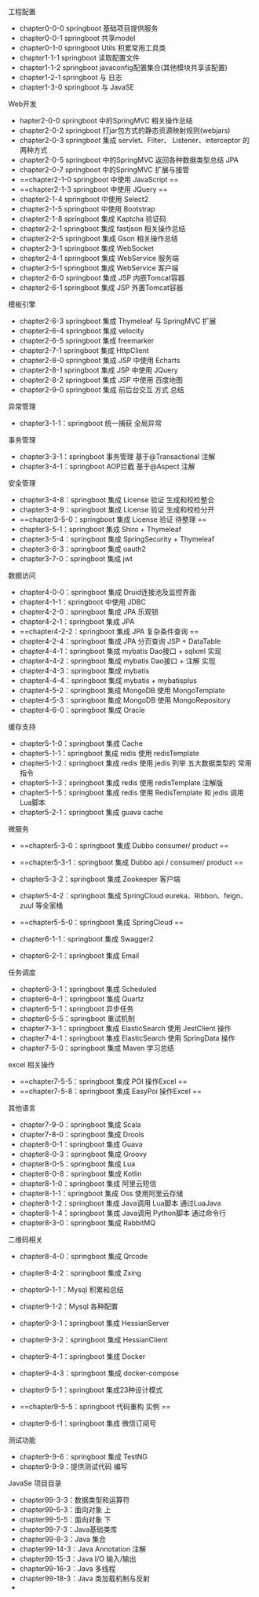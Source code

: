 

工程配置

- chapter0-0-0 springboot 基础项目提供服务
- chapter0-0-1 springboot 共享model
- chapter0-1-0 springboot Utils 积累常用工具类
- chapter1-1-1 springboot 读取配置文件
- chapter1-1-2 springboot  javaconfig配置集合(其他模块共享该配置)
- chapter1-2-1 springboot  与 日志
- chapter1-3-0 springboot  与  JavaSE
  

Web开发

- hapter2-0-0 springboot  中的SpringMVC  相关操作总结
- chapter2-0-2 springboot  打jar包方式的静态资源映射规则(webjars)
- chapter2-0-3 springboot  集成  servlet、Filter、 Listener、interceptor 的两种方式
- chapter2-0-5 springboot  中的SpringMVC   返回各种数据类型总结 JPA
- chapter2-0-7 springboot  中的SpringMVC 扩展与接管
- ==chapter2-1-0 springboot  中使用 JavaScript ==
- ==chapter2-1-3 springboot  中使用 JQuery ==
- chapter2-1-4 springboot  中使用 Select2
- chapter2-1-5 springboot  中使用 Bootstrap
- chapter2-1-8 springboot  集成 Kaptcha 验证码
- chapter2-2-1 springboot  集成 fastjson  相关操作总结
- chapter2-2-5 springboot  集成 Gson  相关操作总结
- chapter2-3-1 springboot  集成 WebSocket
- chapter2-4-1 springboot  集成 WebService 服务端
- chapter2-5-1 springboot  集成 WebService 客户端
- chapter2-6-0 springboot  集成  JSP 内嵌Tomcat容器
- chapter2-6-1 springboot  集成  JSP 外置Tomcat容器



模板引擎

- chapter2-6-3 springboot  集成  Thymeleaf 与 SpringMVC 扩展
- chapter2-6-4 springboot  集成  velocity
- chapter2-6-5 springboot  集成  freemarker
- chapter2-7-1 springboot  集成 HttpClient
- chapter2-8-0 springboot  集成  JSP 中使用 Echarts
- chapter2-8-1 springboot  集成  JSP 中使用 JQuery
- chapter2-8-2 springboot  集成  JSP 中使用 百度地图
- chapter2-9-0 springboot  集成  前后台交互  方式 总结

异常管理

- chapter3-1-1：springboot 统一捕获 全局异常

事务管理

- chapter3-3-1：springboot  事务管理   基于@Transactional 注解
- chapter3-4-1：springboot  AOP拦截   基于@Aspect 注解



安全管理

- chapter3-4-8：springboot  集成 License 验证  生成和校检整合
- chapter3-4-9：springboot  集成 License 验证  生成和校检分开
- ==chapter3-5-0：springboot  集成 License 验证 待整理 ==
- chapter3-5-1：springboot  集成  Shiro +  Thymeleaf
- chapter3-5-4：springboot  集成  SpringSecurity +  Thymeleaf
- chapter3-6-3：springboot  集成  oauth2
- chapter3-7-0：springboot  集成  jwt

数据访问

- chapter4-0-0：springboot 集成  Druid连接池及监控界面
- chapter4-1-1：springboot 中使用 JDBC   
- chapter4-2-0：springboot 集成 JPA 乐观锁  
- chapter4-2-1：springboot 集成 JPA  
- ==chapter4-2-2：springboot 集成 JPA  复杂条件查询 ==  
- chapter4-2-4：springboot 集成 JPA 分页查询 JSP + DataTable  
- chapter4-4-1：springboot 集成 mybatis   Dao接口 + sqlxml 实现 
- chapter4-4-2：springboot 集成 mybatis   Dao接口 +  注解 实现
- chapter4-4-3：springboot 集成 mybatis 
- chapter4-4-4：springboot 集成 mybatis + mybatisplus 
- chapter4-5-2：springboot 集成 MongoDB  使用 MongoTemplate
- chapter4-5-3：springboot 集成 MongoDB  使用 MongoRepository
- chapter4-6-0：springboot 集成 Oracle



缓存支持

- chapter5-1-0：springboot 集成 Cache
- chapter5-1-1：springboot 集成 redis     使用 redisTemplate
- chapter5-1-2：springboot 集成 redis     使用 jedis 列举 五大数据类型的 常用指令
- chapter5-1-3：springboot 集成 redis     使用 redisTemplate 注解版
- chapter5-1-5：springboot 集成 redis     使用 RedisTemplate 和 jedis 调用Lua脚本   
- chapter5-2-1：springboot 集成  guava cache



微服务

- ==chapter5-3-0：springboot 集成 Dubbo consumer/ product ==
- ==chapter5-3-1：springboot 集成 Dubbo api / consumer/ product ==
- chapter5-3-2：springboot 集成  Zookeeper 客户端
- chapter5-4-2：springboot 集成  SpringCloud eureka、Ribbon、feign、zuul 等全家桶
- ==chapter5-5-0：springboot 集成  SpringCloud ==





- chapter6-1-1：springboot 集成 Swagger2
- chapter6-2-1：springboot 集成 Email



任务调度

- chapter6-3-1：springboot 集成 Scheduled
- chapter6-4-1：springboot 集成 Quartz
- chapter6-5-1：springboot  异步任务
- chapter6-5-5：springboot  重试机制
- chapter7-3-1：springboot 集成 ElasticSearch  使用 JestClient 操作
- chapter7-4-1：springboot 集成 ElasticSearch  使用 SpringData 操作
- chapter7-5-0：springboot 集成 Maven 学习总结



excel 相关操作

- ==chapter7-5-5：springboot 集成 POI 操作Excel ==
- ==chapter7-5-8：springboot 集成 EasyPoi 操作Excel == 

其他语言



- chapter7-9-0：springboot 集成 Scala
- chapter7-8-0：springboot 集成 Drools
- chapter8-0-1：springboot 集成 Guava
- chapter8-0-3：springboot 集成 Groovy
- chapter8-0-5：springboot 集成 Lua
- chapter8-0-8：springboot 集成 Kotlin
- chapter8-1-0：springboot 集成  阿里云短信
- chapter8-1-1：springboot 集成 Oss  使用阿里云存储
- chapter8-1-2：springboot 集成  Java调用 Lua脚本  通过LuaJava
- chapter8-1-4：springboot 集成  Java调用 Python脚本  通过命令行
- chapter8-3-0：springboot 集成 RabbitMQ



二维码相关

- chapter8-4-0：springboot 集成 Qrcode
- chapter8-4-2：springboot 集成 Zxing



- chapter9-1-1：Mysql 积累和总结
- chapter9-1-2：Mysql  各种配置
- chapter9-3-1：springboot 集成 HessianServer
- chapter9-3-2：springboot 集成 HessianClient
- chapter9-4-1：springboot 集成 Docker
- chapter9-4-3：springboot 集成 docker-compose
- chapter9-5-1：springboot 集成23种设计模式
- ==chapter9-5-5：springboot  代码重构 实例 ==
- chapter9-6-1：springboot 集成 微信订阅号
  

测试功能

- chapter9-9-6：springboot 集成 TestNG
- chapter9-9-9：提供测试代码 编写
  







JavaSe 项目目录



- chapter99-3-3：数据类型和运算符
- chapter99-5-3：面向对象 上
- chapter99-5-5：面向对象 下
- chapter99-7-3：Java基础类库
- chapter99-8-3：Java 集合
- chapter99-14-3：Java Annotation 注解
- chapter99-15-3：Java  I/O  输入/输出
- chapter99-16-3：Java 多线程
- chapter99-18-3：Java 类加载机制与反射
- 


